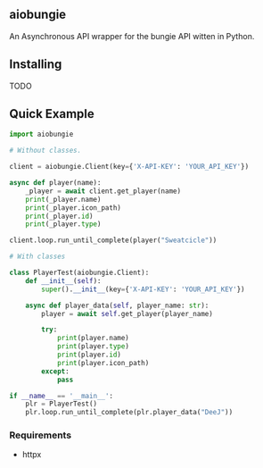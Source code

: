 ## aiobungie

An Asynchronous API wrapper for the bungie API witten in Python.


## Installing

TODO

## Quick Example

```python
import aiobungie

# Without classes.

client = aiobungie.Client(key={'X-API-KEY': 'YOUR_API_KEY'})

async def player(name):
    _player = await client.get_player(name)
    print(_player.name)
    print(_player.icon_path)
    print(_player.id)
    print(_player.type)

client.loop.run_until_complete(player("Sweatcicle"))

# With classes

class PlayerTest(aiobungie.Client):
    def __init__(self):
        super().__init__(key={'X-API-KEY': 'YOUR_API_KEY'})

    async def player_data(self, player_name: str):
        player = await self.get_player(player_name)

        try:
            print(player.name)
            print(player.type)
            print(player.id)
            print(player.icon_path)
        except:
            pass

if __name__ == '__main__':
    plr = PlayerTest()
    plr.loop.run_until_complete(plr.player_data("DeeJ"))
```

### Requirements
* httpx
